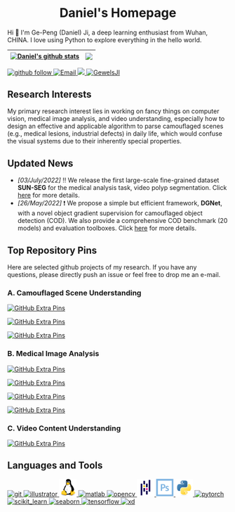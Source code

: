 <h1 align="center">Daniel's Homepage</h1>

Hi 👋 I'm Ge-Peng (Daniel) Ji, a deep learning enthusiast from Wuhan, CHINA. I love using Python to explore everything in the hello world. 

| <a href="https://github.com/mczhuge/github-readme-stats"><img align="center" src="https://github-readme-stats.vercel.app/api?username=GewelsJI&show_icons=true&include_all_commits=true&theme=buefy&hide_border=true" alt="Daniel's github stats" /></a> | <a href="https://github.com/mczhuge/github-readme-stats"><img align="center" src="https://github-readme-stats.vercel.app/api/top-langs/?username=GewelsJI&layout=compact&theme=buefy&hide_border=true" />|
| ------------- | ------------- |

<p> 
  <a href="https://github.com/GewelsJI?tab=followers"> <img src="https://img.shields.io/github/stars/GewelsJI?label=Stars&style=plastic" height="20px" alt="github follow" /> </a>
  <a href="mailto:gepengai.ji@gmail.com"> <img src="https://img.shields.io/badge/gmail-%23D14836.svg?&style=plastic&logo=gmail&logoColor=white" height="20px" alt="Email"> </a>
  <a href="https://scholar.google.com/citations?user=oaxKYKUAAAAJ&hl=en"><img src="https://img.shields.io/badge/More-Google Scholar-green?style=plastic"height="20px"> </a>
  <a href="center"><img src="https://komarev.com/ghpvc/?username=GewelsJI" alt="GewelsJI" height="20px"> </a>
</p>

<h2 align="left">Research Interests</h2>

My primary research interest lies in working on fancy things on computer vision, medical image analysis, and video understanding, especially how to design an effective and applicable algorithm to parse camouflaged scenes (e.g., medical lesions, industrial defects) in daily life, which would confuse the visual systems due to their inherently special properties.

<h2 align="left">Updated News</h2>

- *[03/July/2022]* :bangbang: We release the first large-scale fine-grained dataset **SUN-SEG** for the medical analysis task, video polyp segmentation. Click [here](https://github.com/GewelsJI/VPS) for more details.
- *[26/May/2022]* :heavy_exclamation_mark: We propose a simple but efficient framework, **DGNet**, with a novel object gradient supervision for camouflaged object detection (COD). We also provide a comprehensive COD benchmark (20 models) and evaluation toolboxes. Click [here](https://github.com/GewelsJI/DGNet) for more details.

<h2 align="left">Top Repository Pins</h2>
  
Here are selected github projects of my research. If you have any questions, please directly push an issue or feel free to drop me an e-mail.

<h3 align="left">A. Camouflaged Scene Understanding</h3>


[![GitHub Extra Pins](https://github-readme-stats.vercel.app/api/pin/?username=GewelsJI&repo=DGNet&theme=dracula)](https://github.com/GewelsJI/DGNet)

[![GitHub Extra Pins](https://github-readme-stats.vercel.app/api/pin/?username=GewelsJI&repo=SINet-V2&theme=dracula)](https://github.com/GewelsJI/SINet-V2)

[![GitHub Extra Pins](https://github-readme-stats.vercel.app/api/pin/?username=DengPingFan&repo=SINet&theme=dracula)](https://github.com/DengPingFan/SINet)


<h3 align="left">B. Medical Image Analysis</h3>

[![GitHub Extra Pins](https://github-readme-stats.vercel.app/api/pin/?username=GewelsJI&repo=VPS&theme=dracula)](https://github.com/GewelsJI/VPS)

[![GitHub Extra Pins](https://github-readme-stats.vercel.app/api/pin/?username=GewelsJI&repo=PNS-Net&theme=dracula)](https://github.com/GewelsJI/PNS-Net)

[![GitHub Extra Pins](https://github-readme-stats.vercel.app/api/pin/?username=DengPingFan&repo=Inf-Net&theme=dracula)](https://github.com/DengPingFan/Inf-Net)

[![GitHub Extra Pins](https://github-readme-stats.vercel.app/api/pin/?username=DengPingFan&repo=PraNet&theme=dracula)](https://github.com/DengPingFan/PraNet)


<h3 align="left">C. Video Content Understanding</h3>

[![GitHub Extra Pins](https://github-readme-stats.vercel.app/api/pin/?username=GewelsJI&repo=FSNet&theme=dracula)](https://github.com/GewelsJI/FSNet)


<h2 align="left">Languages and Tools</h2>

<p align="left"> <a href="https://git-scm.com/" target="_blank" rel="noreferrer"> <img src="https://www.vectorlogo.zone/logos/git-scm/git-scm-icon.svg" alt="git" width="40" height="40"/> </a> <a href="https://www.adobe.com/in/products/illustrator.html" target="_blank" rel="noreferrer"> <img src="https://www.vectorlogo.zone/logos/adobe_illustrator/adobe_illustrator-icon.svg" alt="illustrator" width="40" height="40"/> </a> <a href="https://www.linux.org/" target="_blank" rel="noreferrer"> <img src="https://raw.githubusercontent.com/devicons/devicon/master/icons/linux/linux-original.svg" alt="linux" width="40" height="40"/> </a> <a href="https://www.mathworks.com/" target="_blank" rel="noreferrer"> <img src="https://upload.wikimedia.org/wikipedia/commons/2/21/Matlab_Logo.png" alt="matlab" width="40" height="40"/> </a> <a href="https://opencv.org/" target="_blank" rel="noreferrer"> <img src="https://www.vectorlogo.zone/logos/opencv/opencv-icon.svg" alt="opencv" width="40" height="40"/> </a> <a href="https://pandas.pydata.org/" target="_blank" rel="noreferrer"> <img src="https://raw.githubusercontent.com/devicons/devicon/2ae2a900d2f041da66e950e4d48052658d850630/icons/pandas/pandas-original.svg" alt="pandas" width="40" height="40"/> </a> <a href="https://www.photoshop.com/en" target="_blank" rel="noreferrer"> <img src="https://raw.githubusercontent.com/devicons/devicon/master/icons/photoshop/photoshop-line.svg" alt="photoshop" width="40" height="40"/> </a> <a href="https://www.python.org" target="_blank" rel="noreferrer"> <img src="https://raw.githubusercontent.com/devicons/devicon/master/icons/python/python-original.svg" alt="python" width="40" height="40"/> </a> <a href="https://pytorch.org/" target="_blank" rel="noreferrer"> <img src="https://www.vectorlogo.zone/logos/pytorch/pytorch-icon.svg" alt="pytorch" width="40" height="40"/> </a> <a href="https://scikit-learn.org/" target="_blank" rel="noreferrer"> <img src="https://upload.wikimedia.org/wikipedia/commons/0/05/Scikit_learn_logo_small.svg" alt="scikit_learn" width="40" height="40"/> </a> <a href="https://seaborn.pydata.org/" target="_blank" rel="noreferrer"> <img src="https://seaborn.pydata.org/_images/logo-mark-lightbg.svg" alt="seaborn" width="40" height="40"/> </a> <a href="https://www.tensorflow.org" target="_blank" rel="noreferrer"> <img src="https://www.vectorlogo.zone/logos/tensorflow/tensorflow-icon.svg" alt="tensorflow" width="40" height="40"/> </a> <a href="https://www.adobe.com/products/xd.html" target="_blank" rel="noreferrer"> <img src="https://cdn.worldvectorlogo.com/logos/adobe-xd.svg" alt="xd" width="40" height="40"/> </a> </p>
